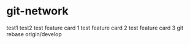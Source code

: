 # git-network
test1
test2
test feature card 1
test feature card 2
test feature card 3
git rebase origin/develop
